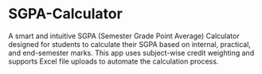 # SGPA-Calculator
A smart and intuitive SGPA (Semester Grade Point Average) Calculator designed for students to calculate their SGPA based on internal, practical, and end-semester marks. This app uses subject-wise credit weighting and supports Excel file uploads to automate the calculation process.

